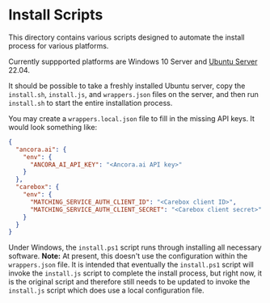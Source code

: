 # Install Scripts

This directory contains various scripts designed to automate the install process for various platforms.

Currently suppported platforms are Windows 10 Server and [Ubuntu Server](https://ubuntu.com/download/server) 22.04.

It should be possible to take a freshly installed Ubuntu server, copy the `install.sh`, `install.js`, and `wrappers.json` files on the server, and then run `install.sh` to start the entire installation process.

You may create a `wrappers.local.json` file to fill in the missing API keys. It would look something like:

```json
{
  "ancora.ai": {
    "env": {
      "ANCORA_AI_API_KEY": "<Ancora.ai API key>"
    }
  },
  "carebox": {
    "env": {
      "MATCHING_SERVICE_AUTH_CLIENT_ID": "<Carebox client ID>",
      "MATCHING_SERVICE_AUTH_CLIENT_SECRET": "<Carebox client secret>"
    }
  }
}
```

Under Windows, the `install.ps1` script runs through installing all necessary software. **Note:** At present, this doesn't use the configuration within the `wrappers.json` file. It is intended that eventually the `install.ps1` script will invoke the `install.js` script to complete the install process, but right now, it is the original script and therefore still needs to be updated to invoke the `install.js` script which does use a local configuration file.
